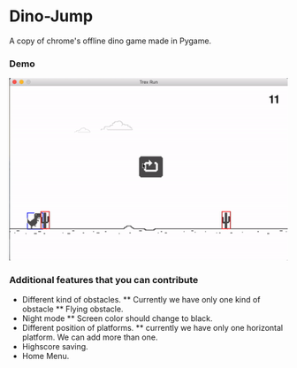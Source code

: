 # Dino-Jump
A copy of chrome's offline dino game made in Pygame.

### Demo 
![](demo.gif)

### Additional features that you can contribute
* Different kind of obstacles.
  ** Currently we have only one kind of obstacle 
  ** Flying obstacle.
* Night mode
  ** Screen color should change to black.
* Different position of platforms.
  ** currently we have only one horizontal platform. We can add more than one.
* Highscore saving.
* Home Menu.
  

